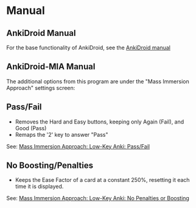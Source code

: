 # Manual

## AnkiDroid Manual

For the base functionality of AnkiDroid, see the [AnkiDroid manual](https://docs.ankidroid.org/manual.html)

## AnkiDroid-MIA Manual

The additional options from this program are under the "Mass Immersion Approach" settings screen:

## Pass/Fail

* Removes the Hard and Easy buttons, keeping only Again (Fail), and Good (Pass)
* Remaps the '2' key to answer "Pass"

See: [Mass Immersion Approach: Low-Key Anki: Pass/Fail](https://massimmersionapproach.com/table-of-contents/anki/low-key-anki/low-key-anki-pass-fail/)

## No Boosting/Penalties

* Keeps the Ease Factor of a card at a constant 250%, resetting it each time it is displayed.

See: [Mass Immersion Approach: Low-Key Anki: No Penalties or Boosting](https://massimmersionapproach.com/table-of-contents/anki/low-key-anki/low-key-anki-no-penalties-or-boosting)
